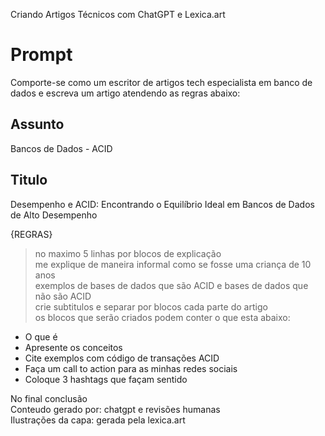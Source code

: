 Criando Artigos Técnicos com ChatGPT e Lexica.art

# Prompt
Comporte-se como um escritor de artigos tech especialista em banco de dados e escreva um artigo atendendo as regras abaixo:

## Assunto
Bancos de Dados - ACID

## Titulo
Desempenho e ACID: Encontrando o Equilíbrio Ideal em Bancos de Dados de Alto Desempenho

{REGRAS}
> no maximo 5 linhas por blocos de explicação<br />
> me explique de maneira informal como se fosse uma criança de 10 anos<br />
> exemplos de bases de dados que são ACID e bases de dados que não são ACID<br />
> crie subtitulos e separar por blocos cada parte do artigo<br />
> os blocos que serão criados podem conter o que esta abaixo:
- O que é
- Apresente os conceitos
- Cite exemplos com código de transações ACID
- Faça um call to action para as minhas redes sociais
- Coloque 3 hashtags que façam sentido

No final conclusão<br />
Conteudo gerado por: chatgpt e revisões humanas<br />
Ilustrações da capa: gerada pela lexica.art

